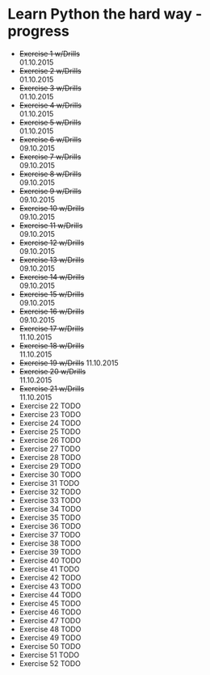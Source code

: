 # Learn Python the hard way - progress

* ~~Exercise 1 w/Drills~~   
01.10.2015
* ~~Exercise 2 w/Drills~~  
01.10.2015
* ~~Exercise 3 w/Drills~~  
01.10.2015
* ~~Exercise 4 w/Drills~~  
01.10.2015
* ~~Exercise 5 w/Drills~~  
01.10.2015
* ~~Exercise 6 w/Drills~~  
09.10.2015
* ~~Exercise 7 w/Drills~~  
09.10.2015
* ~~Exercise 8 w/Drills~~  
09.10.2015
* ~~Exercise 9 w/Drills~~  
09.10.2015
* ~~Exercise 10 w/Drills~~  
09.10.2015
* ~~Exercise 11 w/Drills~~  
09.10.2015
* ~~Exercise 12 w/Drills~~  
09.10.2015
* ~~Exercise 13 w/Drills~~  
09.10.2015
* ~~Exercise 14 w/Drills~~  
09.10.2015
* ~~Exercise 15 w/Drills~~  
09.10.2015
* ~~Exercise 16 w/Drills~~  
09.10.2015
* ~~Exercise 17 w/Drills~~  
11.10.2015
* ~~Exercise 18 w/Drills~~  
11.10.2015
* ~~Exercise 19 w/Drills~~
11.10.2015
* ~~Exercise 20 w/Drills~~  
11.10.2015
* ~~Exercise 21 w/Drills~~  
11.10.2015
* Exercise 22 TODO
* Exercise 23 TODO
* Exercise 24 TODO
* Exercise 25 TODO
* Exercise 26 TODO
* Exercise 27 TODO
* Exercise 28 TODO
* Exercise 29 TODO
* Exercise 30 TODO
* Exercise 31 TODO
* Exercise 32 TODO
* Exercise 33 TODO
* Exercise 34 TODO
* Exercise 35 TODO
* Exercise 36 TODO
* Exercise 37 TODO
* Exercise 38 TODO
* Exercise 39 TODO
* Exercise 40 TODO
* Exercise 41 TODO
* Exercise 42 TODO
* Exercise 43 TODO
* Exercise 44 TODO
* Exercise 45 TODO
* Exercise 46 TODO
* Exercise 47 TODO
* Exercise 48 TODO
* Exercise 49 TODO
* Exercise 50 TODO
* Exercise 51 TODO
* Exercise 52 TODO
